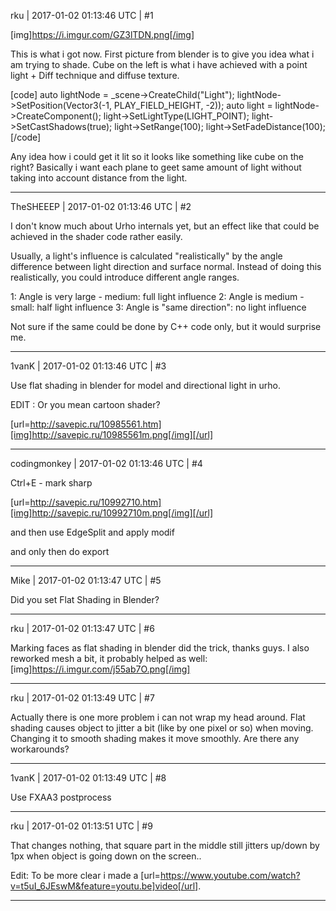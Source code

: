 rku | 2017-01-02 01:13:46 UTC | #1

[img]https://i.imgur.com/GZ3lTDN.png[/img]

This is what i got now. First picture from blender is to give you idea what i am trying to shade. Cube on the left is what i have achieved with a point light + Diff technique and diffuse texture.

[code]    auto lightNode = _scene->CreateChild("Light");
    lightNode->SetPosition(Vector3(-1, PLAY_FIELD_HEIGHT, -2));
    auto light = lightNode->CreateComponent<Light>();
    light->SetLightType(LIGHT_POINT);
    light->SetCastShadows(true);
    light->SetRange(100);
    light->SetFadeDistance(100);
[/code]

Any idea how i could get it lit so it looks like something like cube on the right? Basically i want each plane to geet same amount of light without taking into account distance from the light.

-------------------------

TheSHEEEP | 2017-01-02 01:13:46 UTC | #2

I don't know much about Urho internals yet, but an effect like that could be achieved in the shader code rather easily.

Usually, a light's influence is calculated "realistically" by the angle difference between light direction and surface normal.
Instead of doing this realistically, you could introduce different angle ranges.

1: Angle is very large - medium: full light influence
2: Angle is medium - small: half light influence
3: Angle is "same direction": no light influence

Not sure if the same could be done by C++ code only, but it would surprise me.

-------------------------

1vanK | 2017-01-02 01:13:46 UTC | #3

Use flat shading in blender for model and directional light in urho.

EDIT : Or you mean cartoon shader?

[url=http://savepic.ru/10985561.htm][img]http://savepic.ru/10985561m.png[/img][/url]

-------------------------

codingmonkey | 2017-01-02 01:13:46 UTC | #4

Ctrl+E - mark sharp

[url=http://savepic.ru/10992710.htm][img]http://savepic.ru/10992710m.png[/img][/url]

and then use EdgeSplit and apply modif

and only then do export

-------------------------

Mike | 2017-01-02 01:13:47 UTC | #5

Did you set Flat Shading in Blender?

-------------------------

rku | 2017-01-02 01:13:47 UTC | #6

Marking faces as flat shading in blender did the trick, thanks guys.
I also reworked mesh a bit, it probably helped as well:
[img]https://i.imgur.com/j55ab7O.png[/img]

-------------------------

rku | 2017-01-02 01:13:49 UTC | #7

Actually there is one more problem i can not wrap my head around. Flat shading causes object to jitter a bit (like by one pixel or so) when moving. Changing it to smooth shading makes it move smoothly. Are there any workarounds?

-------------------------

1vanK | 2017-01-02 01:13:49 UTC | #8

Use FXAA3 postprocess

-------------------------

rku | 2017-01-02 01:13:51 UTC | #9

That changes nothing, that square part in the middle still jitters up/down by 1px when object is going down on the screen..

Edit:
To be more clear i made a [url=https://www.youtube.com/watch?v=t5uI_6JEswM&feature=youtu.be]video[/url].

-------------------------


